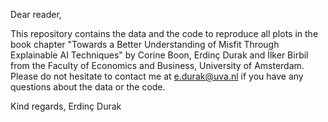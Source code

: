 Dear reader,

This repository contains the data and the code to reproduce all plots in the book chapter "Towards a Better Understanding of Misfit Through Explainable AI Techniques" by Corine Boon, Erdinç Durak and İlker Birbil from the Faculty of Economics and Business, University of Amsterdam. Please do not hesitate to contact me at e.durak@uva.nl if you have any questions about the data or the code.

Kind regards,
Erdinç Durak
